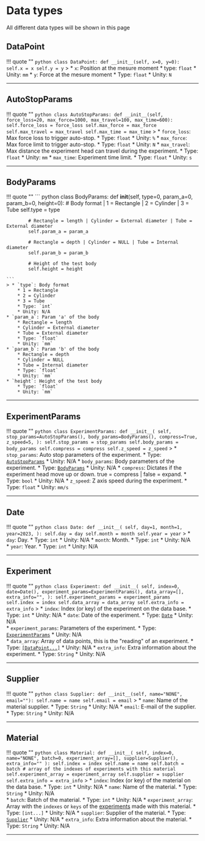 <!--
 Copyright (C) 2023 Hefestus
 
 This file is part of Bolinho.
 
 Bolinho is free software: you can redistribute it and/or modify
 it under the terms of the GNU General Public License as published by
 the Free Software Foundation, either version 3 of the License, or
 (at your option) any later version.
 
 Bolinho is distributed in the hope that it will be useful,
 but WITHOUT ANY WARRANTY; without even the implied warranty of
 MERCHANTABILITY or FITNESS FOR A PARTICULAR PURPOSE.  See the
 GNU General Public License for more details.
 
 You should have received a copy of the GNU General Public License
 along with Bolinho.  If not, see <http://www.gnu.org/licenses/>.
-->

# Data types

All different data types will be shown in this page

## DataPoint
!!! quote ""
    ``` python
    class DataPoint:
        def __init__(self, x=0, y=0):
            self.x = x
            self.y = y
    ```
    > * `x`: Position at the mesure moment
        * type: `float`
        * Unity: `mm`
    * `y`: Force at the mesure moment
        * Type: `float`
        * Unity: `N`

___

## AutoStopParams

!!! quote ""
    ``` python
    class AutoStopParams:
        def __init__(self, force_loss=20, max_force=1000, max_travel=100, max_time=600):
            self.force_loss = force_loss
            self.max_force = max_force
            self.max_travel = max_travel
            self.max_time = max_time
    ```
    > * `force_loss`: Max force loss to trigger auto-stop.
        * Type: `float`
        * Unity: `%`
    * `max_force`: Max force limit to trigger auto-stop.
        * Type: `float`
        * Unity: `N`
    * `max_travel`: Max distance the experiment head can travel during the experiment.
        * Type: `float`
        * Unity: `mm`
    * `max_time`: Experiment time limit.
        * Type: `float`
        * Unity: `s`

___

## BodyParams

!!! quote ""
    ``` python
    class BodyParams:
        def __init__(self, type=0, param_a=0, param_b=0, height=0):
            # Body format | 1 = Rectangle | 2 = Cylinder | 3 = Tube
            self.type = type

            # Rectangle = length | Cylinder = External diameter | Tube = External diameter
            self.param_a = param_a

            # Rectangle = depth | Cylinder = NULL | Tube = Internal diameter
            self.param_b = param_b

            # Height of the test body
            self.height = height

    ```
    > * `type`: Body format
        * 1 = Rectangle
        * 2 = Cylinder
        * 3 = Tube
        * Type: `int`
        * Unity: N/A
    * `param_a`: Param 'a' of the body
        * Rectangle = length
        * Cylinder = External diameter
        * Tube = External diameter
        * Type: `float`
        * Unity: `mm`
    * `param_b`: Param 'b' of the body
        * Rectangle = depth
        * Cylinder = NULL
        * Tube = Internal diameter
        * Type: `float`
        * Unity: `mm`
    * `height`: Height of the test body
        * Type: `float`
        * Unity: `mm`

___
## ExperimentParams

!!! quote ""
    ``` python
    class ExperimentParams:
        def __init__(
            self,
            stop_params=AutoStopParams(),
            body_params=BodyParams(),
            compress=True,
            z_speed=5,
        ):
            self.stop_params = stop_params
            self.body_params = body_params
            self.compress = compress
            self.z_speed = z_speed
    ```
    > * `stop_params`: Auto stop parameters of the experiment.
        * Type: [`AutoStopParams`](#autostopparams)
        * Unity: N/A
    * `body_params`: Body parameters of the experiment.
        * Type: [`BodyParams`](#bodyparams)
        * Unity: N/A
    * `compress`: Dictates if the experiment head move up or down. true = compress | false = expand.
        * Type: `bool`
        * Unity: N/A
    * `z_speed`: Z axis speed during the experiment.
        * Type: `float`
        * Unity: `mm/s`

___

## Date
!!! quote ""
    ``` python
    class Date:
        def __init__(
            self,
            day=1,
            month=1,
            year=2023,
        ):
            self.day = day
            self.month = month
            self.year = year
    ```
    > * `day`: Day.
        * Type: `int`
        * Unity: N/A
    * `month`: Month.
        * Type: `int`
        * Unity: N/A  
    * `year`: Year.
        * Type: `int`
        * Unity: N/A   

___


## Experiment
!!! quote ""
    ``` python
    class Experiment:
        def __init__(
            self,
            index=0,
            date=Date(),
            experiment_params=ExperimentParams(),
            data_array=[],
            extra_info="",
        ):
            self.experiment_params = experiment_params
            self.index = index
            self.data_array = data_array
            self.extra_info = extra_info
    ```
    > * `index`: Index (or key) of the experiment on the data base.
        * Type: `int`
        * Unity: N/A
    * `date`: Date of the experiment.
        * Type: [`Date`](#date)
        * Unity: N/A    
    * `experiment_params`: Parameters of the experiment.
        * Type: [`ExperimentParams`](#experimentparams)
        * Unity: N/A    
    * `data_array`: Array of data points, this is the "reading" of an experiment.
        * Type: [`[DataPoint...]`](#datapoint)
        * Unity: N/A
    * `extra_info`: Extra information about the experiment.
        * Type: `String`
        * Unity: N/A

___

## Supplier
!!! quote ""
    ``` python
    class Supplier:
        def __init__(self, name="NONE", email=""):
            self.name = name
            self.email = email
    ```
    > * `name`: Name of the material supplier.
        * Type: `String`
        * Unity: N/A
    * `email`: E-mail of the supplier.
        * Type: `String`
        * Unity: N/A   

___

## Material
!!! quote ""
    ``` python
    class Material:
        def __init__(
            self, index=0, name="NONE", batch=0, experiment_array=[], supplier=Supplier(), extra_info=""
        ):
            self.index = index
            self.name = name
            self.batch = batch
            # array of the indexes of experiments with this material
            self.experiment_array = experiment_array
            self.supplier = supplier
            self.extra_info = extra_info
    ```
    > * `index`: Index (or key) of the material on the data base.
        * Type: `int`
        * Unity: N/A
    * `name`: Name of the material.
        * Type: `String`
        * Unity: N/A    
    * `batch`: Batch of the material.
        * Type: `int`
        * Unity: N/A
    * `experiment_array`: Array with the `indexes` or `keys` of the [experiments](#experiment) made with this material.
        * Type: `[int...]`
        * Unity: N/A
    * `supplier`: Supplier of the material.
        * Type: [`Supplier`](#supplier)
        * Unity: N/A 
    * `extra_info`: Extra information about the material.
        * Type: `String`
        * Unity: N/A

___